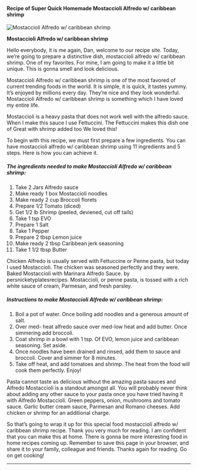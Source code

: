             

#### Recipe of Super Quick Homemade Mostaccioli Alfredo w/ caribbean shrimp

![Mostaccioli Alfredo w/ caribbean shrimp](https://img-global.cpcdn.com/recipes/33426873/751x532cq70/mostaccioli-alfredo-w-caribbean-shrimp-recipe-main-photo.jpg)

**Mostaccioli Alfredo w/ caribbean shrimp**

Hello everybody, it is me again, Dan, welcome to our recipe site. Today, we’re going to prepare a distinctive dish, mostaccioli alfredo w/ caribbean shrimp. One of my favorites. For mine, I am going to make it a little bit unique. This is gonna smell and look delicious.

Mostaccioli Alfredo w/ caribbean shrimp is one of the most favored of current trending foods in the world. It is simple, it is quick, it tastes yummy. It’s enjoyed by millions every day. They’re nice and they look wonderful. Mostaccioli Alfredo w/ caribbean shrimp is something which I have loved my entire life.

Mostaccioli is a heavy pasta that does not work well with the alfredo sauce. When I make this sauce I use Fettuccini. The Fettuccini makes this dish one of Great with shrimp added too We loved this!

To begin with this recipe, we must first prepare a few ingredients. You can have mostaccioli alfredo w/ caribbean shrimp using 11 ingredients and 5 steps. Here is how you can achieve it.

##### The ingredients needed to make Mostaccioli Alfredo w/ caribbean shrimp:

1.  Take 2 Jars Alfredo sauce
2.  Make ready 1 box Mostaccioli noodles
3.  Make ready 2 cup Broccoli florets
4.  Prepare 1/2 Tomato (diced)
5.  Get 1/2 lb Shrimp (peeled, deviened, cut off tails)
6.  Take 1 tsp EVO
7.  Prepare 1 Salt
8.  Take 1 Pepper
9.  Prepare 2 tbsp Lemon juice
10.  Make ready 2 tbsp Caribbean jerk seasoning
11.  Take 1 1/2 tbsp Butter

Chicken Alfredo is usually served with Fettuccine or Penne pasta, but today I used Mostaccioli. The chicken was seasoned perfectly and they were. Baked Mostaccioli with Marinara Alfredo Sauce. by persnicketyplatesrecipes. Mostaccioli, or penne pasta, is tossed with a rich white sauce of cream, Parmesan, and fresh parsley.

##### Instructions to make Mostaccioli Alfredo w/ caribbean shrimp:

1.  Boil a pot of water. Once boiling add noodles and a generous amount of salt.
2.  Over med- heat alfredo sauce over med-low heat and add butter. Once simmering add broccoli.
3.  Coat shrimp in a bowl with 1 tsp. Of EVO, lemon juice and caribbean seasoning. Set aside.
4.  Once noodles have been drained and rinsed, add them to sauce and broccoli. Cover and simmer for 8 minutes.
5.  Take off heat, and add tomatoes and shrimp. The heat from the food will cook them perfectly. Enjoy!

Pasta cannot taste as delicious without the amazing pasta sauces and Alfredo Mostaccioli is a standout amongst all. You will probably never think about adding any other sauce to your pasta once you have tried having it with Alfredo Mostaccioli. Green peppers, onion, mushrooms and tomato sauce. Garlic butter cream sauce, Parmesan and Romano cheeses. Add chicken or shrimp for an additional charge.

So that’s going to wrap it up for this special food mostaccioli alfredo w/ caribbean shrimp recipe. Thank you very much for reading. I am confident that you can make this at home. There is gonna be more interesting food in home recipes coming up. Remember to save this page in your browser, and share it to your family, colleague and friends. Thanks again for reading. Go on get cooking!

* * *